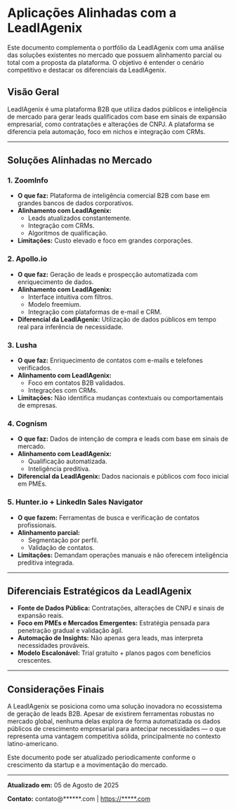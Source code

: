 # Aplicações Alinhadas com a LeadIAgenix

Este documento complementa o portfólio da LeadIAgenix com uma análise das soluções existentes no mercado que possuem alinhamento parcial ou total com a proposta da plataforma. O objetivo é entender o cenário competitivo e destacar os diferenciais da LeadIAgenix.

## Visão Geral
LeadIAgenix é uma plataforma B2B que utiliza dados públicos e inteligência de mercado para gerar leads qualificados com base em sinais de expansão empresarial, como contratações e alterações de CNPJ. A plataforma se diferencia pela automação, foco em nichos e integração com CRMs.

---

## Soluções Alinhadas no Mercado

### 1. **ZoomInfo**
- **O que faz:** Plataforma de inteligência comercial B2B com base em grandes bancos de dados corporativos.
- **Alinhamento com LeadIAgenix:**
  - Leads atualizados constantemente.
  - Integração com CRMs.
  - Algoritmos de qualificação.
- **Limitações:** Custo elevado e foco em grandes corporações.

### 2. **Apollo.io**
- **O que faz:** Geração de leads e prospecção automatizada com enriquecimento de dados.
- **Alinhamento com LeadIAgenix:**
  - Interface intuitiva com filtros.
  - Modelo freemium.
  - Integração com plataformas de e-mail e CRM.
- **Diferencial da LeadIAgenix:** Utilização de dados públicos em tempo real para inferência de necessidade.

### 3. **Lusha**
- **O que faz:** Enriquecimento de contatos com e-mails e telefones verificados.
- **Alinhamento com LeadIAgenix:**
  - Foco em contatos B2B validados.
  - Integrações com CRMs.
- **Limitações:** Não identifica mudanças contextuais ou comportamentais de empresas.

### 4. **Cognism**
- **O que faz:** Dados de intenção de compra e leads com base em sinais de mercado.
- **Alinhamento com LeadIAgenix:**
  - Qualificação automatizada.
  - Inteligência preditiva.
- **Diferencial da LeadIAgenix:** Dados nacionais e públicos com foco inicial em PMEs.

### 5. **Hunter.io + LinkedIn Sales Navigator**
- **O que fazem:** Ferramentas de busca e verificação de contatos profissionais.
- **Alinhamento parcial:**
  - Segmentação por perfil.
  - Validação de contatos.
- **Limitações:** Demandam operações manuais e não oferecem inteligência preditiva integrada.

---

## Diferenciais Estratégicos da LeadIAgenix

- **Fonte de Dados Pública:** Contratações, alterações de CNPJ e sinais de expansão reais.
- **Foco em PMEs e Mercados Emergentes:** Estratégia pensada para penetração gradual e validação ágil.
- **Automação de Insights:** Não apenas gera leads, mas interpreta necessidades prováveis.
- **Modelo Escalonável:** Trial gratuito + planos pagos com benefícios crescentes.

---

## Considerações Finais
A LeadIAgenix se posiciona como uma solução inovadora no ecossistema de geração de leads B2B. Apesar de existirem ferramentas robustas no mercado global, nenhuma delas explora de forma automatizada os dados públicos de crescimento empresarial para antecipar necessidades — o que representa uma vantagem competitiva sólida, principalmente no contexto latino-americano.

Este documento pode ser atualizado periodicamente conforme o crescimento da startup e a movimentação do mercado.

---

**Atualizado em:** 05 de Agosto de 2025

**Contato:** contato@******.com | [https://*****.com](https://*****.com)


